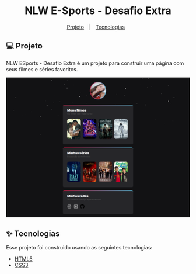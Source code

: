 #

<h1 align="center">NLW E-Sports - Desafio Extra</h1>

<p align="center">
  <a href="#-projeto">Projeto</a>&nbsp;&nbsp;&nbsp;|&nbsp;&nbsp;&nbsp;
  <a href="#-tecnologias">Tecnologias</a>&nbsp;&nbsp;&nbsp;
</p>

## 💻 Projeto

NLW ESports - Desafio Extra é um projeto para construir uma página com seus filmes e séries favoritos.

<img src="./assets/pf.png" alt="Imagem do projeto final" />

## ✨ Tecnologias

Esse projeto foi construido usando as seguintes tecnologias:

- [HTML5](https://www.w3schools.com/html/)
- [CSS3](https://www.w3schools.com/css/)
